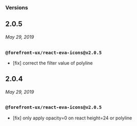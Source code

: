 ### Versions

## 2.0.5
###### *May 29, 2019*

### `@forefront-ux/react-eva-icons@v2.0.5`

- [fix] correct the filter value of polyline

## 2.0.4
###### *May 29, 2019*

### `@forefront-ux/react-eva-icons@v2.0.5`

- [fix] only apply opacity=0 on react height=24 or polyline
